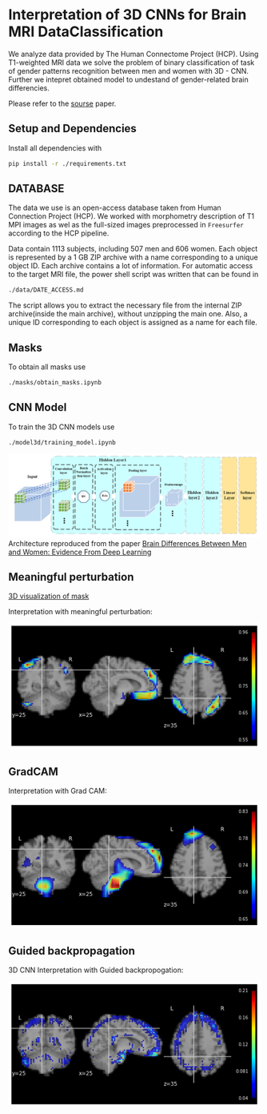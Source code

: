 # Interpretation of 3D CNNs for Brain MRI DataClassification

We analyze data provided by The Human Connectome Project (HCP).  Using T1-weighted MRI data we solve the problem of binary classification of task of gender patterns recognition between men and women with 3D - CNN. Further we intepret obtained model to undestand of gender-related brain differencies. 

Please refer to the [sourse](https://arxiv.org/abs/2006.15969) paper. 

## Setup and Dependencies

Install all dependencies with 

```bash
pip install -r ./requirements.txt
```



## DATABASE 

The data we use is an open-access database taken from Human Connection Project (HCP). We worked with morphometry description of T1 MPI images as wel as the full-sized images preprocessed in `Freesurfer` according to the HCP pipeline.

Data contain 1113 subjects, including 507 men and 606 women. Each object is represented by a 1 GB ZIP archive with a name corresponding to a unique object ID. Each archive contains a lot of information. For automatic access to the target MRI file, the power shell script was written that can be found in 

```bash
./data/DATE_ACCESS.md
```

The script allows you to extract the necessary file from the internal ZIP archive(inside the main archive), without unzipping the main one. Also, a unique ID corresponding to each object is assigned as a name for each file.



## Masks
To obtain all masks use 

```bash
./masks/obtain_masks.ipynb
```



## CNN Model

To train the 3D CNN models use 

```bash
./model3d/training_model.ipynb
```

![](image/CNN_arch.PNG)
Architecture reproduced from the paper [Brain Differences Between Men and Women: Evidence From Deep Learning](https://www.frontiersin.org/articles/10.3389/fnins.2019.00185/full)

## Meaningful perturbation
[3D visualization of mask](https://maxs-kan.github.io/InterpretableNeuroDL/mask.html)


Interpretation with meaningful perturbation:

![](image/meaningful_perturbation.png)

## GradCAM

Interpretation with Grad CAM:

![](image/grad_cam.png)

## Guided backpropagation

3D CNN Interpretation with Guided backpropogation:

![](image/guided_backpropagation.png)

